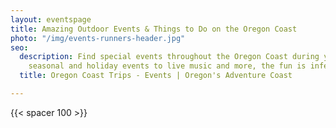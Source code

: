```yaml
---
layout: eventspage
title: Amazing Outdoor Events & Things to Do on the Oregon Coast
photo: "/img/events-runners-header.jpg"
seo:
  description: Find special events throughout the Oregon Coast during your trip! From
    seasonal and holiday events to live music and more, the fun is infectious!
  title: Oregon Coast Trips - Events | Oregon's Adventure Coast

---
```

{{< spacer 100 >}}

### 
